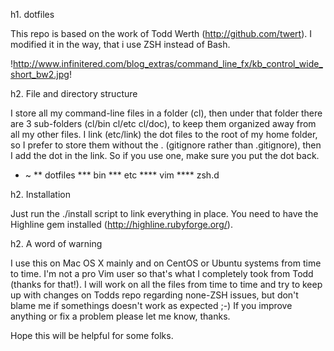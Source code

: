 h1. dotfiles

This repo is based on the work of Todd Werth (http://github.com/twert). I modified it in the way, that i use ZSH
instead of Bash.

!http://www.infinitered.com/blog_extras/command_line_fx/kb_control_wide_short_bw2.jpg!

h2. File and directory structure

I store all my command-line files in a folder (cl), then under that folder there are 3 sub-folders (cl/bin cl/etc cl/doc), to keep them organized away from all my other files.  I link (etc/link) the dot files to the root of my home folder, so I prefer to store them without the . (gitignore rather than .gitignore), then I add the dot in the link.  So if you use one, make sure you put the dot back.

  * ~
  ** dotfiles
  *** bin
  *** etc
  **** vim
  **** zsh.d
          
h2. Installation

Just run the ./install script to link everything in place. You need to have the Highline gem installed (http://highline.rubyforge.org/).

h2. A word of warning

I use this on Mac OS X mainly and on CentOS or Ubuntu systems from time to time. I'm not a pro Vim user so that's what
I completely took from Todd (thanks for that!). I will work on all the files from time to time and try to keep up with
changes on Todds repo regarding none-ZSH issues, but don't blame me if somethings doesn't work as expected ;-) If you
improve anything or fix a problem please let me know, thanks.

Hope this will be helpful for some folks.